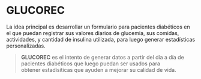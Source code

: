 # GLUCOREC  
  
La idea principal es desarrollar un formulario para pacientes diabéticos en el que puedan registrar sus valores diarios de glucemia, sus comidas, actividades, y cantidad de insulina utilizada, para luego generar estadísticas personalizadas.  
  
> **GLUCOREC** es el intento de generar datos a partir del día a día de pacientes diabéticos que luego puedan ser usados para  
> obtener estadísiticas que ayuden a mejorar su calidad de vida.
